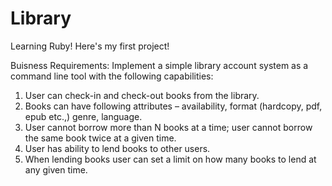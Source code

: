 Library
=======

Learning Ruby!  Here's my first project!

Buisness Requirements:
Implement a simple library account system as a command line tool with the following capabilities:
1.	User can check-in and check-out books from the library.
2.	Books can have following attributes – availability, format (hardcopy, pdf, epub etc.,) genre, language.
3.	User cannot borrow more than N books at a time; user cannot borrow the same book twice at a given time.
4.	User has ability to lend books to other users.
5.	When lending books user can set a limit on how many books to lend at any given time.

